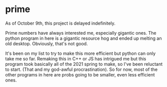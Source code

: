 # prime
As of October 9th, this project is delayed indefinitely. 

Prime numbers have always interested me, especially gigantic ones. The python program in here is a gigantic resource hog and ended up melting an old desktop. Obviously, that's not good.

It's been on my list to try to make this more efficient but python can only take me so far. Remaking this in C++ or JS has intrigued me but this program took basically all of the 2021 spring to make, so I've been reluctant to start.
(That and my god-awful procrastination). So for now, most of the other programs in here are probs going to be smaller, even less efficient ones.
